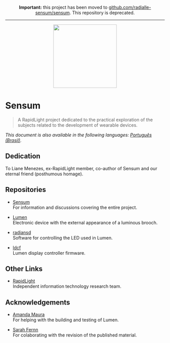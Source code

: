 <p align="center">
  <b>Important:</b> this project has been moved to <a href="https://github.com/radialle-sensum/sensum">github.com/radialle-sensum/sensum</a>. This repository is deprecated.
</p>

<hr>

<p align="center">
  <img src="https://avatars2.githubusercontent.com/u/31752856"
       alt="" width="200" />
</p>

# Sensum

> A RapidLight project dedicated to the practical exploration of the subjects
  related to the development of wearable devices.

_This document is also available in the following languages:
[Português (Brasil)](README.pt-br.md)._

## Dedication

To Liane Menezes, ex-RapidLight member, co-author of Sensum and our eternal
friend (posthumous homage).

## Repositories

* [Sensum](https://github.com/rltsensum/sensum)  
  For information and discussions covering the entire project.

* [Lumen](https://github.com/rltsensum/lumen)  
  Electronic device with the external appearance of a luminous brooch.

* [radiansd](https://github.com/rltsensum/radiansd)  
  Software for controlling the LED used in Lumen.

* [ldcf](https://github.com/rltsensum/ldcf)  
  Lumen display controller firmware.

## Other Links

* [RapidLight](https://rapidlight.io)  
  Independent information technology research team.

## Acknowledgements

* [Amanda Maura](https://www.facebook.com/sagitariamanda)  
  For helping with the building and testing of Lumen.

* [Sarah Fernn](https://linkedin.com/in/sarahfernn)  
  For colaborating with the revision of the published material.